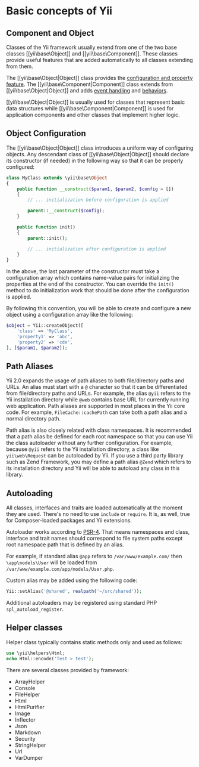 Basic concepts of Yii
=====================


Component and Object
--------------------

Classes of the Yii framework usually extend from one of the two base classes [[yii\base\Object]] and [[yii\base\Component]].
These classes provide useful features that are added automatically to all classes extending from them.

The [[yii\base\Object|Object]] class provides the [configuration and property feature](../api/base/Object.md).
The [[yii\base\Component|Component]] class extends from [[yii\base\Object|Object]] and adds
[event handling](events.md) and [behaviors](behaviors.md).

[[yii\base\Object|Object]] is usually used for classes that represent basic data structures while
[[yii\base\Component|Component]] is used for application components and other classes that implement higher logic.


Object Configuration
--------------------

The [[yii\base\Object|Object]] class introduces a uniform way of configuring objects. Any descendant class
of [[yii\base\Object|Object]] should declare its constructor (if needed) in the following way so that
it can be properly configured:

```php
class MyClass extends \yii\base\Object
{
    public function __construct($param1, $param2, $config = [])
    {
        // ... initialization before configuration is applied

        parent::__construct($config);
    }

    public function init()
    {
        parent::init();

        // ... initialization after configuration is applied
    }
}
```

In the above, the last parameter of the constructor must take a configuration array
which contains name-value pairs for initializing the properties at the end of the constructor.
You can override the `init()` method to do initialization work that should be done after
the configuration is applied.

By following this convention, you will be able to create and configure a new object
using a configuration array like the following:

```php
$object = Yii::createObject([
    'class' => 'MyClass',
    'property1' => 'abc',
    'property2' => 'cde',
], [$param1, $param2]);
```


Path Aliases
------------

Yii 2.0 expands the usage of path aliases to both file/directory paths and URLs. An alias
must start with a `@` character so that it can be differentiated from file/directory paths and URLs.
For example, the alias `@yii` refers to the Yii installation directory while `@web` contains base URL for currently
running web application. Path aliases are supported in most places in the Yii core code. For example,
`FileCache::cachePath` can take both a path alias and a normal directory path.

Path alias is also closely related with class namespaces. It is recommended that a path
alias be defined for each root namespace so that you can use Yii the class autoloader without
any further configuration. For example, because `@yii` refers to the Yii installation directory,
a class like `yii\web\Request` can be autoloaded by Yii. If you use a third party library
such as Zend Framework, you may define a path alias `@Zend` which refers to its installation
directory and Yii will be able to autoload any class in this library.


Autoloading
-----------

All classes, interfaces and traits are loaded automatically at the moment they are used. There's no need to use
`include` or `require`. It is, as well, true for Composer-loaded packages and Yii extensions.

Autoloader works according to [PSR-4](https://github.com/php-fig/fig-standards/blob/master/proposed/psr-4-autoloader/psr-4-autoloader.md).
That means namespaces and class, interface and trait names should correspond to file system paths except root namespace
path that is defined by an alias.

For example, if standard alias `@app` refers to `/var/www/example.com/` then `\app\models\User` will be loaded from
`/var/www/example.com/app/models/User.php`.

Custom alias may be added using the following code:

```php
Yii::setAlias('@shared', realpath('~/src/shared'));
```

Additional autoloaders may be registered using standard PHP `spl_autoload_register`.

Helper classes
--------------

Helper class typically contains static methods only and used as follows:

```php
use \yii\helpers\Html;
echo Html::encode('Test > test');
```

There are several classes provided by framework:

- ArrayHelper
- Console
- FileHelper
- Html
- HtmlPurifier
- Image
- Inflector
- Json
- Markdown
- Security
- StringHelper
- Url
- VarDumper
